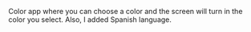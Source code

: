 Color app where you can choose a color and the screen will turn in the color you select. Also, I added Spanish language.
